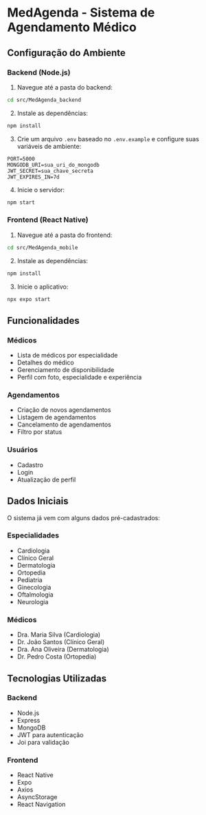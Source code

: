 # MedAgenda - Sistema de Agendamento Médico

## Configuração do Ambiente

### Backend (Node.js)

1. Navegue até a pasta do backend:
```bash
cd src/MedAgenda_backend
```

2. Instale as dependências:
```bash
npm install
```

3. Crie um arquivo `.env` baseado no `.env.example` e configure suas variáveis de ambiente:
```
PORT=5000
MONGODB_URI=sua_uri_do_mongodb
JWT_SECRET=sua_chave_secreta
JWT_EXPIRES_IN=7d
```

4. Inicie o servidor:
```bash
npm start
```

### Frontend (React Native)

1. Navegue até a pasta do frontend:
```bash
cd src/MedAgenda_mobile
```

2. Instale as dependências:
```bash
npm install
```

3. Inicie o aplicativo:
```bash
npx expo start
```

## Funcionalidades

### Médicos
- Lista de médicos por especialidade
- Detalhes do médico
- Gerenciamento de disponibilidade
- Perfil com foto, especialidade e experiência

### Agendamentos
- Criação de novos agendamentos
- Listagem de agendamentos
- Cancelamento de agendamentos
- Filtro por status

### Usuários
- Cadastro
- Login
- Atualização de perfil

## Dados Iniciais

O sistema já vem com alguns dados pré-cadastrados:

### Especialidades
- Cardiologia
- Clínico Geral
- Dermatologia
- Ortopedia
- Pediatria
- Ginecologia
- Oftalmologia
- Neurologia

### Médicos
- Dra. Maria Silva (Cardiologia)
- Dr. João Santos (Clínico Geral)
- Dra. Ana Oliveira (Dermatologia)
- Dr. Pedro Costa (Ortopedia)

## Tecnologias Utilizadas

### Backend
- Node.js
- Express
- MongoDB
- JWT para autenticação
- Joi para validação

### Frontend
- React Native
- Expo
- Axios
- AsyncStorage
- React Navigation
